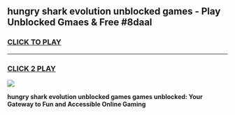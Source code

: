 
## hungry shark evolution unblocked games - Play Unblocked Gmaes & Free #8daal
<h3>
<a href="https://premium.freeplayer.one?title=hungry_shark_evolution_unblocked_games&ref=01M">CLICK TO PLAY</a></h3>
<hr>

<h3>
<a href="https://premium.freeplayer.one?title=hungry_shark_evolution_unblocked_games&ref=01M">CLICK 2 PLAY</a>
  
</h3>

<a href="https://premium.freeplayer.one?title=hungry_shark_evolution_unblocked_games&ref=01M"><img src="https://clearcache.store/games.png"></a>


**hungry shark evolution unblocked games games unblocked: Your Gateway to Fun and Accessible Online Gaming**
